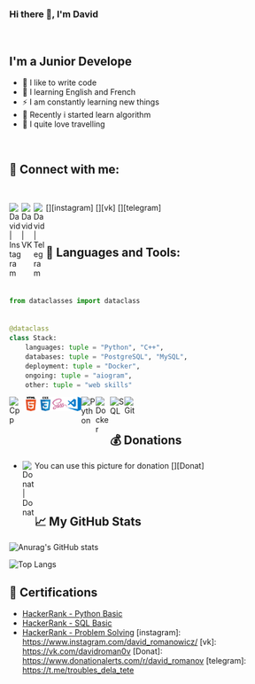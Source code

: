 ### Hi there 👋, I'm David

<br />

## I'm a Junior Develope

 - 💪 I like to write code
 - 🎉 I learning English and French
 - ⚡ I am constantly learning new things
 - 👑 Recently i started learn algorithm
 - 🤙 I quite love travelling 

<br />


## 📱 Connect with me:

<br />

[<img align="left" alt="David | Instagram" width="22px" src="https://image.flaticon.com/icons/png/512/2111/2111463.png" />][instagram]
[<img align="left" alt="David | VK" width="22px" src="https://image.flaticon.com/icons/png/512/145/145813.png" />][vk]
[<img align="left" alt="David | Telegram" width="22px" src="https://image.flaticon.com/icons/png/512/2111/2111646.png" />][telegram]


<br />


## 🧰 Languages and Tools:

<br />
<br />

```python
from dataclasses import dataclass


@dataclass
class Stack:
    languages: tuple = "Python", "C++",
    databases: tuple = "PostgreSQL", "MySQL",
    deployment: tuple = "Docker",
    ongoing: tuple = "aiogram",
    other: tuple = "web skills"

```



<img align="left" alt="Cpp" width="26px" src="https://image.flaticon.com/icons/png/512/919/919841.png" />
<img align="left" alt="HTML5" width="26px" src="https://raw.githubusercontent.com/github/explore/80688e429a7d4ef2fca1e82350fe8e3517d3494d/topics/html/html.png" />
<img align="left" alt="CSS3" width="26px" src="https://raw.githubusercontent.com/github/explore/80688e429a7d4ef2fca1e82350fe8e3517d3494d/topics/css/css.png" />
<img align="left" alt="Sass" width="26px" src="https://raw.githubusercontent.com/github/explore/80688e429a7d4ef2fca1e82350fe8e3517d3494d/topics/sass/sass.png" />
<img align="left" alt="Visual Studio Code" width="26px" src="https://raw.githubusercontent.com/github/explore/80688e429a7d4ef2fca1e82350fe8e3517d3494d/topics/visual-studio-code/visual-studio-code.png" />
<img align="left" alt="Python" width="26px" src="https://image.flaticon.com/icons/png/512/919/919852.png" />
<img align="left" alt="Docker" width="26px" src="https://image.flaticon.com/icons/png/512/919/919853.png" />
<img align="left" alt="SQL" width="26px" src="https://www.vectorlogo.zone/logos/postgresql/postgresql-icon.svg" />
<img align="left" alt="Git" width="26px" src="https://upload.wikimedia.org/wikipedia/commons/thumb/3/3f/Git_icon.svg/97px-Git_icon.svg.png" />



<br />
<br />

## 💰 Donations
- You can use this picture for donation
[<img align="left" alt="Donat | Donat" width="22px" src="https://image.flaticon.com/icons/png/512/1048/1048384.png" />][Donat]

<br />
<br />


## 📈 My GitHub Stats
![Anurag's GitHub stats](https://github-readme-stats.vercel.app/api?username=DavidRomanovizc&show_icons=true&theme=radical)
<br />

![Top Langs](https://github-readme-stats.vercel.app/api/top-langs/?username=DavidRomanovizc&langs_count=8)


## :scroll: Certifications
- [HackerRank - Python Basic](https://www.hackerrank.com/certificates/dff3e36a9433)
- [HackerRank - SQL Basic](https://www.hackerrank.com/certificates/1b20f11f2ffb)
- [HackerRank - Problem Solving](https://www.hackerrank.com/certificates/51c24d77f073)
[instagram]: https://www.instagram.com/david_romanowicz/
[vk]: https://vk.com/davidroman0v
[Donat]: https://www.donationalerts.com/r/david_romanov
[telegram]: https://t.me/troubles_dela_tete
